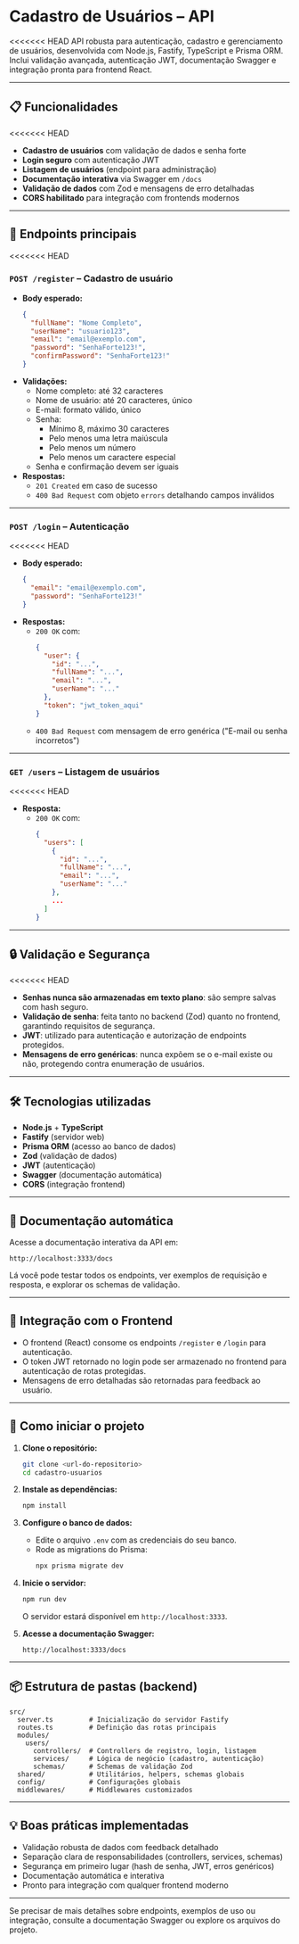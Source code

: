 # Cadastro de Usuários – API

<<<<<<< HEAD
API robusta para autenticação, cadastro e gerenciamento de usuários, desenvolvida com Node.js, Fastify, TypeScript e Prisma ORM.  
Inclui validação avançada, autenticação JWT, documentação Swagger e integração pronta para frontend React.

---

## 📋 Funcionalidades

<<<<<<< HEAD
- **Cadastro de usuários** com validação de dados e senha forte
- **Login seguro** com autenticação JWT
- **Listagem de usuários** (endpoint para administração)
- **Documentação interativa** via Swagger em `/docs`
- **Validação de dados** com Zod e mensagens de erro detalhadas
- **CORS habilitado** para integração com frontends modernos

---

## 🚦 Endpoints principais

<<<<<<< HEAD
### `POST /register` – Cadastro de usuário

- **Body esperado:**
  ```json
  {
    "fullName": "Nome Completo",
    "userName": "usuario123",
    "email": "email@exemplo.com",
    "password": "SenhaForte123!",
    "confirmPassword": "SenhaForte123!"
  }
  ```
- **Validações:**
  - Nome completo: até 32 caracteres
  - Nome de usuário: até 20 caracteres, único
  - E-mail: formato válido, único
  - Senha: 
    - Mínimo 8, máximo 30 caracteres
    - Pelo menos uma letra maiúscula
    - Pelo menos um número
    - Pelo menos um caractere especial
  - Senha e confirmação devem ser iguais
- **Respostas:**
  - `201 Created` em caso de sucesso
  - `400 Bad Request` com objeto `errors` detalhando campos inválidos

---

### `POST /login` – Autenticação

<<<<<<< HEAD
- **Body esperado:**
  ```json
  {
    "email": "email@exemplo.com",
    "password": "SenhaForte123!"
  }
  ```
- **Respostas:**
  - `200 OK` com:
    ```json
    {
      "user": {
        "id": "...",
        "fullName": "...",
        "email": "...",
        "userName": "..."
      },
      "token": "jwt_token_aqui"
    }
    ```
  - `400 Bad Request` com mensagem de erro genérica ("E-mail ou senha incorretos")

---

### `GET /users` – Listagem de usuários

<<<<<<< HEAD
- **Resposta:**
  - `200 OK` com:
    ```json
    {
      "users": [
        {
          "id": "...",
          "fullName": "...",
          "email": "...",
          "userName": "..."
        },
        ...
      ]
    }
    ```

---

## 🔒 Validação e Segurança

<<<<<<< HEAD
- **Senhas nunca são armazenadas em texto plano**: são sempre salvas com hash seguro.
- **Validação de senha**: feita tanto no backend (Zod) quanto no frontend, garantindo requisitos de segurança.
- **JWT**: utilizado para autenticação e autorização de endpoints protegidos.
- **Mensagens de erro genéricas**: nunca expõem se o e-mail existe ou não, protegendo contra enumeração de usuários.

---

## 🛠️ Tecnologias utilizadas

- **Node.js** + **TypeScript**
- **Fastify** (servidor web)
- **Prisma ORM** (acesso ao banco de dados)
- **Zod** (validação de dados)
- **JWT** (autenticação)
- **Swagger** (documentação automática)
- **CORS** (integração frontend)

---

## 📑 Documentação automática

Acesse a documentação interativa da API em:  
```
http://localhost:3333/docs
```
Lá você pode testar todos os endpoints, ver exemplos de requisição e resposta, e explorar os schemas de validação.

---

## 🔗 Integração com o Frontend

- O frontend (React) consome os endpoints `/register` e `/login` para autenticação.
- O token JWT retornado no login pode ser armazenado no frontend para autenticação de rotas protegidas.
- Mensagens de erro detalhadas são retornadas para feedback ao usuário.

---

## 🚀 Como iniciar o projeto

1. **Clone o repositório:**
   ```bash
   git clone <url-do-repositorio>
   cd cadastro-usuarios
   ```

2. **Instale as dependências:**
   ```bash
   npm install
   ```

3. **Configure o banco de dados:**
   - Edite o arquivo `.env` com as credenciais do seu banco.
   - Rode as migrations do Prisma:
     ```bash
     npx prisma migrate dev
     ```

4. **Inicie o servidor:**
   ```bash
   npm run dev
   ```
   O servidor estará disponível em `http://localhost:3333`.

5. **Acesse a documentação Swagger:**
   ```
   http://localhost:3333/docs
   ```

---

## 📦 Estrutura de pastas (backend)

```
src/
  server.ts         # Inicialização do servidor Fastify
  routes.ts         # Definição das rotas principais
  modules/
    users/
      controllers/  # Controllers de registro, login, listagem
      services/     # Lógica de negócio (cadastro, autenticação)
      schemas/      # Schemas de validação Zod
  shared/           # Utilitários, helpers, schemas globais
  config/           # Configurações globais
  middlewares/      # Middlewares customizados
```

---

## 💡 Boas práticas implementadas

- Validação robusta de dados com feedback detalhado
- Separação clara de responsabilidades (controllers, services, schemas)
- Segurança em primeiro lugar (hash de senha, JWT, erros genéricos)
- Documentação automática e interativa
- Pronto para integração com qualquer frontend moderno

---

Se precisar de mais detalhes sobre endpoints, exemplos de uso ou integração, consulte a documentação Swagger ou explore os arquivos do projeto.
